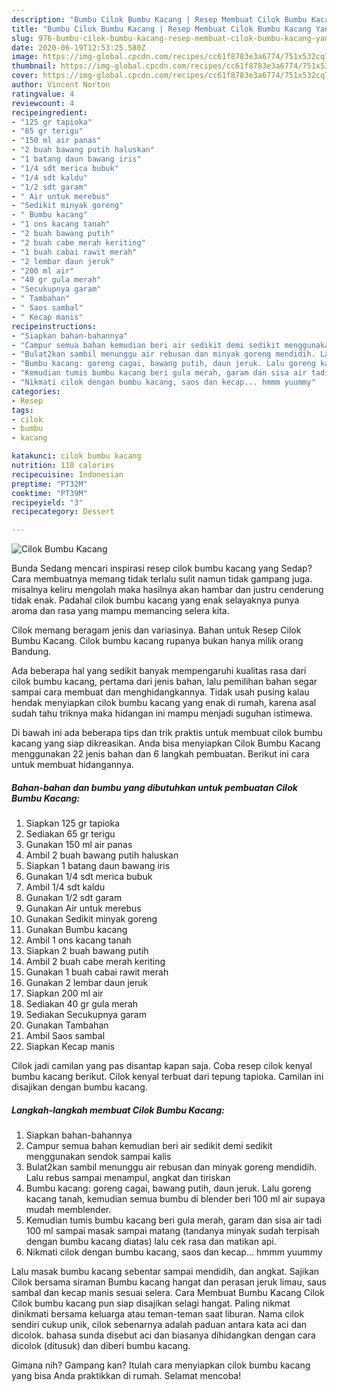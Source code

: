 ```yaml
---
description: "Bumbu Cilok Bumbu Kacang | Resep Membuat Cilok Bumbu Kacang Yang Menggugah Selera"
title: "Bumbu Cilok Bumbu Kacang | Resep Membuat Cilok Bumbu Kacang Yang Menggugah Selera"
slug: 976-bumbu-cilok-bumbu-kacang-resep-membuat-cilok-bumbu-kacang-yang-menggugah-selera
date: 2020-06-19T12:53:25.580Z
image: https://img-global.cpcdn.com/recipes/cc61f8783e3a6774/751x532cq70/cilok-bumbu-kacang-foto-resep-utama.jpg
thumbnail: https://img-global.cpcdn.com/recipes/cc61f8783e3a6774/751x532cq70/cilok-bumbu-kacang-foto-resep-utama.jpg
cover: https://img-global.cpcdn.com/recipes/cc61f8783e3a6774/751x532cq70/cilok-bumbu-kacang-foto-resep-utama.jpg
author: Vincent Norton
ratingvalue: 4
reviewcount: 4
recipeingredient:
- "125 gr tapioka"
- "65 gr terigu"
- "150 ml air panas"
- "2 buah bawang putih haluskan"
- "1 batang daun bawang iris"
- "1/4 sdt merica bubuk"
- "1/4 sdt kaldu"
- "1/2 sdt garam"
- " Air untuk merebus"
- "Sedikit minyak goreng"
- " Bumbu kacang"
- "1 ons kacang tanah"
- "2 buah bawang putih"
- "2 buah cabe merah keriting"
- "1 buah cabai rawit merah"
- "2 lembar daun jeruk"
- "200 ml air"
- "40 gr gula merah"
- "Secukupnya garam"
- " Tambahan"
- " Saos sambal"
- " Kecap manis"
recipeinstructions:
- "Siapkan bahan-bahannya"
- "Campur semua bahan kemudian beri air sedikit demi sedikit menggunakan sendok sampai kalis"
- "Bulat2kan sambil menunggu air rebusan dan minyak goreng mendidih. Lalu rebus sampai menampul, angkat dan tiriskan"
- "Bumbu kacang: goreng cagai, bawang putih, daun jeruk. Lalu goreng kacang tanah, kemudian semua bumbu di blender beri 100 ml air supaya mudah memblender."
- "Kemudian tumis bumbu kacang beri gula merah, garam dan sisa air tadi 100 ml sampai masak sampai matang (tandanya minyak sudah terpisah dengan bumbu kacang diatas) lalu cek rasa dan matikan api."
- "Nikmati cilok dengan bumbu kacang, saos dan kecap... hmmm yuummy"
categories:
- Resep
tags:
- cilok
- bumbu
- kacang

katakunci: cilok bumbu kacang 
nutrition: 118 calories
recipecuisine: Indonesian
preptime: "PT32M"
cooktime: "PT39M"
recipeyield: "3"
recipecategory: Dessert

---
```



![Cilok Bumbu Kacang](https://img-global.cpcdn.com/recipes/cc61f8783e3a6774/751x532cq70/cilok-bumbu-kacang-foto-resep-utama.jpg)

Bunda Sedang mencari inspirasi resep cilok bumbu kacang yang Sedap? Cara membuatnya memang tidak terlalu sulit namun tidak gampang juga. misalnya keliru mengolah maka hasilnya akan hambar dan justru cenderung tidak enak. Padahal cilok bumbu kacang yang enak selayaknya punya aroma dan rasa yang mampu memancing selera kita.

Cilok memang beragam jenis dan variasinya. Bahan untuk Resep Cilok Bumbu Kacang. Cilok bumbu kacang rupanya bukan hanya milik orang Bandung.

Ada beberapa hal yang sedikit banyak mempengaruhi kualitas rasa dari cilok bumbu kacang, pertama dari jenis bahan, lalu pemilihan bahan segar sampai cara membuat dan menghidangkannya. Tidak usah pusing kalau hendak menyiapkan cilok bumbu kacang yang enak di rumah, karena asal sudah tahu triknya maka hidangan ini mampu menjadi suguhan istimewa.


Di bawah ini ada beberapa tips dan trik praktis untuk membuat cilok bumbu kacang yang siap dikreasikan. Anda bisa menyiapkan Cilok Bumbu Kacang menggunakan 22 jenis bahan dan 6 langkah pembuatan. Berikut ini cara untuk membuat hidangannya.

<!--inarticleads1-->

##### Bahan-bahan dan bumbu yang dibutuhkan untuk pembuatan Cilok Bumbu Kacang:

1. Siapkan 125 gr tapioka
1. Sediakan 65 gr terigu
1. Gunakan 150 ml air panas
1. Ambil 2 buah bawang putih haluskan
1. Siapkan 1 batang daun bawang iris
1. Gunakan 1/4 sdt merica bubuk
1. Ambil 1/4 sdt kaldu
1. Gunakan 1/2 sdt garam
1. Gunakan  Air untuk merebus
1. Gunakan Sedikit minyak goreng
1. Gunakan  Bumbu kacang
1. Ambil 1 ons kacang tanah
1. Siapkan 2 buah bawang putih
1. Ambil 2 buah cabe merah keriting
1. Gunakan 1 buah cabai rawit merah
1. Gunakan 2 lembar daun jeruk
1. Siapkan 200 ml air
1. Sediakan 40 gr gula merah
1. Sediakan Secukupnya garam
1. Gunakan  Tambahan
1. Ambil  Saos sambal
1. Siapkan  Kecap manis


Cilok jadi camilan yang pas disantap kapan saja. Coba resep cilok kenyal bumbu kacang berikut. Cilok kenyal terbuat dari tepung tapioka. Camilan ini disajikan dengan bumbu kacang. 

<!--inarticleads2-->

##### Langkah-langkah membuat Cilok Bumbu Kacang:

1. Siapkan bahan-bahannya
1. Campur semua bahan kemudian beri air sedikit demi sedikit menggunakan sendok sampai kalis
1. Bulat2kan sambil menunggu air rebusan dan minyak goreng mendidih. Lalu rebus sampai menampul, angkat dan tiriskan
1. Bumbu kacang: goreng cagai, bawang putih, daun jeruk. Lalu goreng kacang tanah, kemudian semua bumbu di blender beri 100 ml air supaya mudah memblender.
1. Kemudian tumis bumbu kacang beri gula merah, garam dan sisa air tadi 100 ml sampai masak sampai matang (tandanya minyak sudah terpisah dengan bumbu kacang diatas) lalu cek rasa dan matikan api.
1. Nikmati cilok dengan bumbu kacang, saos dan kecap... hmmm yuummy


Lalu masak bumbu kacang sebentar sampai mendidih, dan angkat. Sajikan Cilok bersama siraman Bumbu kacang hangat dan perasan jeruk limau, saus sambal dan kecap manis sesuai selera. Cara Membuat Bumbu Kacang Cilok Cilok bumbu kacang pun siap disajikan selagi hangat. Paling nikmat dinikmati bersama keluarga atau teman-teman saat liburan. Nama cilok sendiri cukup unik, cilok sebenarnya adalah paduan antara kata aci dan dicolok. bahasa sunda disebut aci dan biasanya dihidangkan dengan cara dicolok (ditusuk) dan diberi bumbu kacang. 

Gimana nih? Gampang kan? Itulah cara menyiapkan cilok bumbu kacang yang bisa Anda praktikkan di rumah. Selamat mencoba!
